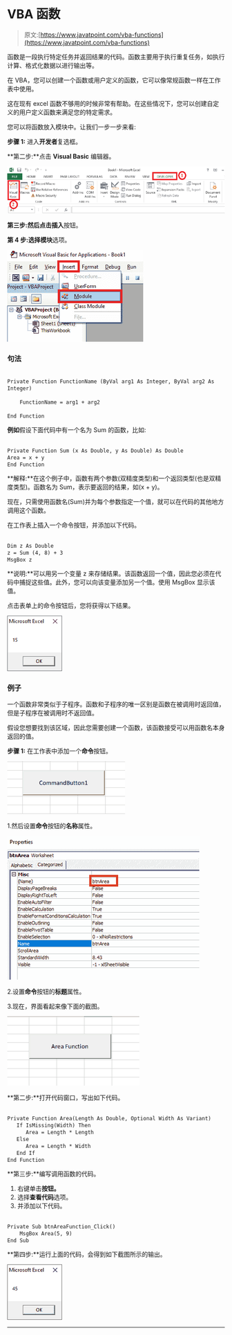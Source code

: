# VBA 函数

> 原文:[https://www.javatpoint.com/vba-functions](https://www.javatpoint.com/vba-functions)

函数是一段执行特定任务并返回结果的代码。函数主要用于执行重复任务，如执行计算、格式化数据以进行输出等。

在 VBA，您可以创建一个函数或用户定义的函数，它可以像常规函数一样在工作表中使用。

这在现有 excel 函数不够用的时候非常有帮助。在这些情况下，您可以创建自定义的用户定义函数来满足您的特定需求。

您可以将函数放入模块中。让我们一步一步来看:

**步骤 1:** 进入**开发者**复选框。

**第二步:**点击 **Visual Basic** 编辑器。

![VBA Functions](img/ef5e350b7c8f9dcc8b4e21acbc10ace8.png)

**第三步:**然后点击**插入**按钮。

**第 4 步:**选择**模块**选项。

![VBA Functions](img/84aef08bdc04a09898bda0f419274ce1.png)

### 句法

```

Private Function FunctionName (ByVal arg1 As Integer, ByVal arg2 As Integer)

    FunctionName = arg1 + arg2 

End Function

```

**例如**假设下面代码中有一个名为 Sum 的函数，比如:

```

Private Function Sum (x As Double, y As Double) As Double
Area = x + y
End Function

```

**解释:**在这个例子中，函数有两个参数(双精度类型)和一个返回类型(也是双精度类型)。函数名为 Sum，表示要返回的结果，如(x + y)。

现在，只需使用函数名(Sum)并为每个参数指定一个值，就可以在代码的其他地方调用这个函数。

在工作表上插入一个命令按钮，并添加以下代码。

```

Dim z As Double 
z = Sum (4, 8) + 3
MsgBox z 

```

**说明:**可以用另一个变量 z 来存储结果。该函数返回一个值，因此您必须在代码中捕捉这些值。此外，您可以向该变量添加另一个值。使用 MsgBox 显示该值。

点击表单上的命令按钮后，您将获得以下结果。

![VBA Functions](img/c9f1ed780da8df55d9bfd4673dac77dc.png)

### 例子

一个函数非常类似于子程序。函数和子程序的唯一区别是函数在被调用时返回值，但是子程序在被调用时不返回值。

假设您想要找到该区域，因此您需要创建一个函数，该函数接受可以用函数名本身返回的值。

**步骤 1:** 在工作表中添加一个**命令**按钮。

![VBA Functions](img/d5b97c018e3bb36ecc3113190c3c2ca3.png)

1.然后设置**命令**按钮的**名称**属性。

![VBA Functions](img/90d5736bc40caf3f5c259e548312b90d.png)

2.设置**命令**按钮的**标题**属性。

3.现在，界面看起来像下面的截图。

![VBA Functions](img/6509ca68ae0af94836507271699d043a.png)

**第二步:**打开代码窗口，写出如下代码。

```

Private Function Area(Length As Double, Optional Width As Variant)
   If IsMissing(Width) Then
      Area = Length * Length
   Else
      Area = Length * Width
   End If
End Function  

```

**第三步:**编写调用函数的代码。

1.  右键单击**按钮。**
2.  选择**查看代码**选项。
3.  并添加以下代码。

```

Private Sub btnAreaFunction_Click()
    MsgBox Area(5, 9)
End Sub

```

**第四步:**运行上面的代码，会得到如下截图所示的输出。

![VBA Functions](img/e232d73162652e0b6456164cc410e309.png)

* * *